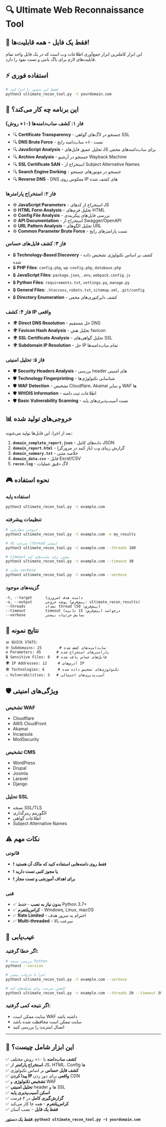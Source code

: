 # 🔍 Ultimate Web Reconnaissance Tool

## 🚀 فقط یک فایل - همه قابلیت‌ها!

این ابزار کاملترین ابزار جمع‌آوری اطلاعات وب است که در یک فایل واحد تمام قابلیت‌های لازم برای باگ بانتی و تست نفوذ را دارد.

## ⚡ استفاده فوری

```bash
# فقط این دستور را اجرا کنید:
python3 ultimate_recon_tool.py -t yourdomain.com
```

## 🎯 این برنامه چه کار می‌کند؟

### فاز ۱: کشف ساب‌دامنه‌ها (۱۰+ روش)
- 🔍 **Certificate Transparency** - جستجو در لاگ‌های گواهی SSL
- 🔍 **DNS Brute Force** - تست ۶۰+ ساب‌دامنه رایج
- 🔍 **JavaScript Analysis** - تحلیل عمیق فایل‌های JS برای ساب‌دامنه‌های مخفی
- 🔍 **Archive Analysis** - جستجو در آرشیو Wayback Machine
- 🔍 **SSL Certificate SAN** - استخراج از Subject Alternative Names
- 🔍 **Search Engine Dorking** - جستجو در موتورهای جستجو
- 🔍 **Reverse DNS** - DNS معکوس روی IP های کشف شده

### فاز ۲: استخراج پارامترها
- ⚙️ **JavaScript Parameters** - استخراج از کدهای JS
- ⚙️ **HTML Form Analysis** - تحلیل فرم‌های HTML
- ⚙️ **Config File Analysis** - بررسی فایل‌های پیکربندی
- ⚙️ **API Documentation** - استخراج از Swagger/OpenAPI
- ⚙️ **URL Pattern Analysis** - تحلیل الگوهای URL
- ⚙️ **Common Parameter Brute Force** - تست پارامترهای رایج

### فاز ۳: کشف فایل‌های حساس
- 🔒 **Technology-Based Discovery** - کشف بر اساس تکنولوژی تشخیص داده شده
- 🔒 **PHP Files**: `config.php`, `wp-config.php`, `database.php`
- 🔒 **JavaScript Files**: `package.json`, `.env`, `webpack.config.js`
- 🔒 **Python Files**: `requirements.txt`, `settings.py`, `manage.py`
- 🔒 **General Files**: `.htaccess`, `robots.txt`, `sitemap.xml`, `.git/config`
- 🔒 **Directory Enumeration** - کشف دایرکتوری‌های مخفی

### فاز ۴: کشف IP واقعی
- 🌍 **Direct DNS Resolution** - حل مستقیم DNS
- 🌍 **Favicon Hash Analysis** - تحلیل هش favicon
- 🌍 **SSL Certificate Analysis** - تحلیل گواهی‌های SSL
- 🌍 **Subdomain IP Resolution** - حل IP تمام ساب‌دامنه‌ها

### فاز ۵: تحلیل امنیتی
- 🛡️ **Security Headers Analysis** - بررسی header های امنیتی
- 🛡️ **Technology Fingerprinting** - شناسایی تکنولوژی‌ها
- 🛡️ **WAF Detection** - تشخیص Cloudflare، Akamai و سایر WAF ها
- 🛡️ **WHOIS Information** - اطلاعات ثبت دامنه
- 🛡️ **Basic Vulnerability Scanning** - تست آسیب‌پذیری‌های پایه

## 📊 خروجی‌های تولید شده

بعد از اجرا، این فایل‌ها تولید می‌شوند:

1. **`domain_complete_report.json`** - داده‌های کامل JSON
2. **`domain_report.html`** - گزارش زیبای وب (باز کنید در مرورگر)
3. **`domain_summary.txt`** - خلاصه متنی
4. **`domain_data.csv`** - فایل Excel/CSV
5. **`recon.log`** - لاگ دقیق عملیات

## 🎮 نحوه استفاده

### استفاده پایه
```bash
python3 ultimate_recon_tool.py -t example.com
```

### تنظیمات پیشرفته
```bash
# خروجی سفارشی
python3 ultimate_recon_tool.py -t example.com -o my_results

# سرعت بالا (thread بیشتر)
python3 ultimate_recon_tool.py -t example.com --threads 100

# timeout بیشتر برای سایت‌های کند
python3 ultimate_recon_tool.py -t example.com --timeout 30

# حالت verbose
python3 ultimate_recon_tool.py -t example.com --verbose
```

### گزینه‌های موجود
```
-t, --target      دامنه هدف (ضروری)
-o, --output      پوشه خروجی (پیش‌فرض: ultimate_recon_results)
--threads         تعداد thread (پیش‌فرض: 50)
--timeout         timeout درخواست (پیش‌فرض: 15 ثانیه)
--verbose         نمایش جزئیات بیشتر
```

## 🎯 نتایج نمونه

```
📊 QUICK STATS:
🌐 Subdomains: 25        # ساب‌دامنه‌های کشف شده
⚙️ Parameters: 45       # پارامترهای استخراج شده
🔒 Sensitive Files: 8   # فایل‌های حساس یافت شده
🌍 IP Addresses: 12     # آدرس‌های IP
🛠️ Technologies: 6      # تکنولوژی‌های تشخیص داده شده
⚠️ Vulnerabilities: 3   # آسیب‌پذیری‌های احتمالی
```

## 🛡️ ویژگی‌های امنیتی

### تشخیص WAF
- Cloudflare
- AWS CloudFront  
- Akamai
- Incapsula
- ModSecurity

### تشخیص CMS
- WordPress
- Drupal
- Joomla
- Laravel
- Django

### تحلیل SSL
- نسخه SSL/TLS
- الگوریتم رمزگذاری
- اطلاعات گواهی
- Subject Alternative Names

## ⚠️ نکات مهم

### قانونی
- ❗ **فقط روی دامنه‌هایی استفاده کنید که مالک آن هستید**
- ❗ **یا مجوز کتبی تست دارید**
- ❗ **برای اهداف آموزشی و تست مجاز**

### فنی
- ✅ **بدون نیاز به نصب** - فقط Python 3.7+
- ✅ **کراس‌پلتفرم** - Windows, Linux, macOS
- ✅ **Rate Limited** - احترام به سرور هدف
- ✅ **Multi-threaded** - سرعت بالا

## 🔧 عیب‌یابی

### اگر خطا گرفتید:
```bash
# بررسی نسخه Python
python3 --version

# اجرا با جزئیات بیشتر
python3 ultimate_recon_tool.py -t example.com --verbose

# کاهش سرعت برای شبکه‌های کند
python3 ultimate_recon_tool.py -t example.com --threads 20 --timeout 30
```

### اگر نتیجه کمی گرفتید:
- سایت ممکن است WAF داشته باشد
- سایت ممکن است محافظت شده باشد
- اتصال اینترنت را بررسی کنید

---

## 🎉 **این ابزار شامل چیست؟**

✅ **کشف ساب‌دامنه** با ۱۰+ روش مختلف  
✅ **استخراج پارامتر** از JS، HTML، Config ها  
✅ **کشف فایل حساس** بر اساس تکنولوژی  
✅ **پیدا کردن IP واقعی** برای دور زدن CDN  
✅ **تشخیص تکنولوژی** و WAF  
✅ **تحلیل امنیتی** header ها و SSL  
✅ **اسکن آسیب‌پذیری پایه**  
✅ **گزارش‌گیری کامل** در ۴ فرمت  
✅ **کراس‌پلتفرم** - همه جا کار می‌کند  
✅ **فقط یک فایل** - نصب آسان  

**فقط یک دستور: `python3 ultimate_recon_tool.py -t yourdomain.com`**